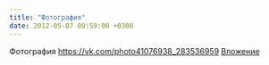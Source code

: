 ```yaml
---
title: "Фотография"
date: 2012-05-07 09:59:00 +0300
---
```


Фотография
<a class="vk-attach" href="https://vk.com/photo41076938_283536959">https://vk.com/photo41076938_283536959</a>
<a class="vk-attach" href="https://vk.com/photo41076938_283536959">Вложение</a>
